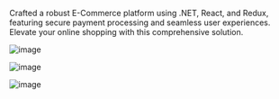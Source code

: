 Crafted a robust E-Commerce platform using .NET, React, and Redux, featuring secure payment processing and seamless user experiences. Elevate your online shopping with this comprehensive solution.

![image](https://github.com/laladogAnddoglala/ecommerce/assets/126207172/33de401c-4cdb-4304-afc9-bddd49f67efa)

![image](https://github.com/laladogAnddoglala/ecommerce/assets/126207172/ab3e802c-5156-46e6-b7f6-d16dc723f0ce)

![image](https://github.com/laladogAnddoglala/ecommerce/assets/126207172/7008c5a1-5f2d-4dc3-880f-1a858766563b)


